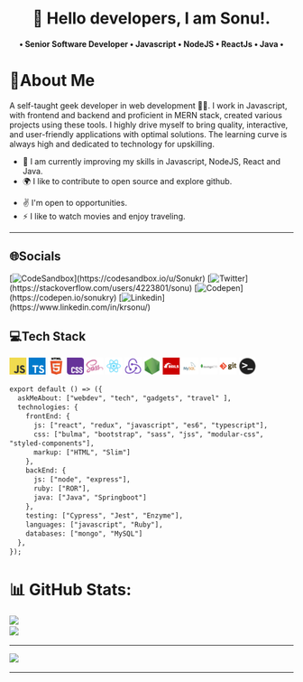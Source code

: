 
<div align="center">
  
  # :wave: Hello <b>developers</b>, I am <b>Sonu!</b>.

  #### • Senior Software Developer • Javascript • NodeJS • ReactJs • Java • 
</div>

#  💫About Me
A self-taught geek developer in web development 👨‍💻. I work in Javascript, with frontend and backend and proficient in MERN stack, created various projects using these tools. I highly drive myself to bring quality, interactive, and user-friendly applications with optimal solutions. The learning curve is always high and dedicated to technology for upskilling.

- :seedling: I am currently improving my skills in Javascript, NodeJS, React and Java.
- :earth_africa: I like to contribute to open source and explore github.
<!-- - :handshake: If you want any collaboration feel free to mail me at sonuyadav9756@gmail.com. -->
- :v: I'm open to opportunities.
- :zap: I like to watch movies and enjoy traveling.


---
##  🌐Socials

[![CodeSandbox](https://img.shields.io/badge/-CodeSandbox-222222?logo=CodeSandbox&link=(https://codesandbox.io/u/Sonukr))](https://codesandbox.io/u/Sonukr)
[![Twitter](https://img.shields.io/badge/-Stackoverflow-222222?logo=Stackoverflow&link=(https://stackoverflow.com/users/4223801/sonu))](https://stackoverflow.com/users/4223801/sonu)
[![Codepen](https://img.shields.io/badge/-Codepen-222222?logo=Codepen&link=(https://codepen.io/sonukry))](https://codepen.io/sonukry)
[![Linkedin](https://img.shields.io/badge/-LinkedIn-222222?logo=Linkedin&link=(https://www.linkedin.com/in/krsonu/))](https://www.linkedin.com/in/krsonu/) 

## 💻Tech Stack

<code><img height="30" src="https://raw.githubusercontent.com/github/explore/80688e429a7d4ef2fca1e82350fe8e3517d3494d/topics/javascript/javascript.png"></code>
<code><img height="30" src="https://raw.githubusercontent.com/github/explore/80688e429a7d4ef2fca1e82350fe8e3517d3494d/topics/typescript/typescript.png"></code>
<code><img height="30" src="https://raw.githubusercontent.com/github/explore/80688e429a7d4ef2fca1e82350fe8e3517d3494d/topics/html/html.png"></code>
<code><img height="30" src="https://raw.githubusercontent.com/github/explore/80688e429a7d4ef2fca1e82350fe8e3517d3494d/topics/css/css.png"></code>
<code><img height="30" src="https://raw.githubusercontent.com/github/explore/80688e429a7d4ef2fca1e82350fe8e3517d3494d/topics/sass/sass.png"></code>
<code><img height="30" src="https://raw.githubusercontent.com/github/explore/80688e429a7d4ef2fca1e82350fe8e3517d3494d/topics/react/react.png"></code>
<code><img height="30" src="https://raw.githubusercontent.com/github/explore/80688e429a7d4ef2fca1e82350fe8e3517d3494d/topics/redux/redux.png"></code>
<code><img height="30" src="https://raw.githubusercontent.com/github/explore/80688e429a7d4ef2fca1e82350fe8e3517d3494d/topics/nodejs/nodejs.png"></code>
<code><img height="30" src="https://raw.githubusercontent.com/github/explore/80688e429a7d4ef2fca1e82350fe8e3517d3494d/topics/rails/rails.png"></code>
<code><img height="30" src="https://raw.githubusercontent.com/github/explore/80688e429a7d4ef2fca1e82350fe8e3517d3494d/topics/mysql/mysql.png"></code>
<code><img height="30" src="https://raw.githubusercontent.com/github/explore/80688e429a7d4ef2fca1e82350fe8e3517d3494d/topics/mongodb/mongodb.png"></code>
<code><img height="30" src="https://raw.githubusercontent.com/github/explore/80688e429a7d4ef2fca1e82350fe8e3517d3494d/topics/git/git.png"></code>
<code><img height="30" src="https://raw.githubusercontent.com/github/explore/80688e429a7d4ef2fca1e82350fe8e3517d3494d/topics/terminal/terminal.png"></code>

```JS
export default () => ({
  askMeAbout: ["webdev", "tech", "gadgets", "travel" ],
  technologies: {
    frontEnd: {
      js: ["react", "redux", "javascript", "es6", "typescript"],
      css: ["bulma", "bootstrap", "sass", "jss", "modular-css", "styled-components"],
      markup: ["HTML", "Slim"]
    },
    backEnd: {
      js: ["node", "express"],
      ruby: ["ROR"],
      java: ["Java", "Springboot"]
    },
    testing: ["Cypress", "Jest", "Enzyme"],
    languages: ["javascript", "Ruby"],
    databases: ["mongo", "MySQL"]
  },
});
```



# 📊 GitHub Stats:
![](https://github-readme-stats.vercel.app/api?username=Sonukr&hide_border=false&include_all_commits=true&count_private=true)<br/>
![](https://github-readme-stats.vercel.app/api/top-langs/?username=Sonukr&hide_border=false&include_all_commits=true&count_private=true&layout=compact)

---
[![](https://visitcount.itsvg.in/api?id=Sonukr&icon=6&color=2)](https://visitcount.itsvg.in)

---
